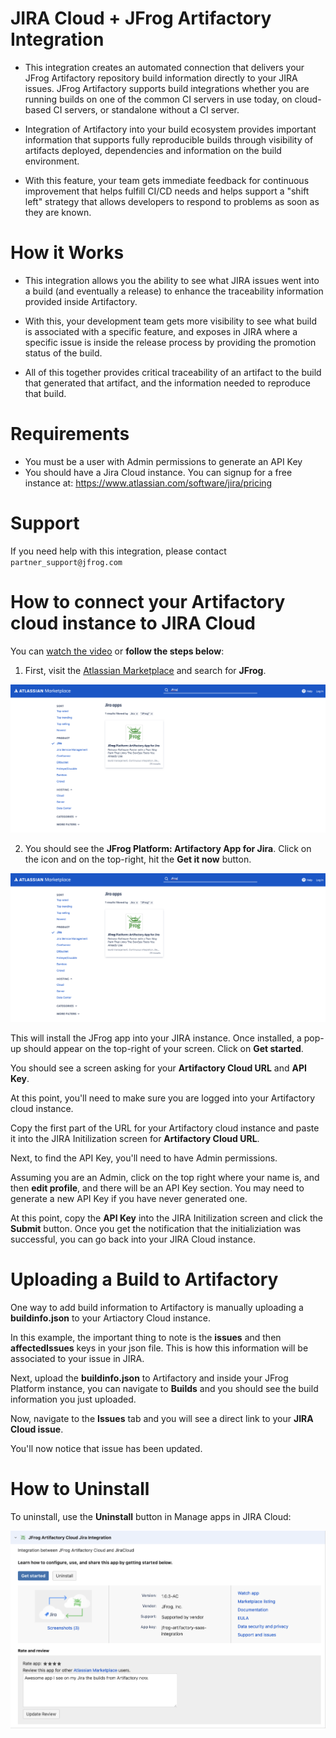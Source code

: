 # JIRA Cloud + JFrog Artifactory Integration

* This integration creates an automated connection that delivers your JFrog Artifactory repository build information directly to your JIRA issues. JFrog Artifactory supports build integrations whether you are running builds on one of the common CI servers in use today, on cloud-based CI servers, or standalone without a CI server.

* Integration of Artifactory into your build ecosystem provides important information that supports fully reproducible builds through visibility of artifacts deployed, dependencies and information on the build environment. 

* With this feature, your team gets immediate feedback for continuous improvement that helps fulfill CI/CD needs and helps support a "shift left" strategy that allows developers to respond to problems as soon as they are known.

# How it Works

* This integration allows you the ability to see what JIRA issues went into a build (and eventually a release) to enhance the traceability information provided inside Artifactory.  

* With this, your development team gets more visibility to see what build is associated with a specific feature, and exposes in JIRA where a specific issue is inside the release process by providing the promotion status of the build.

* All of this together provides critical traceability of an artifact to the build that generated that artifact, and the information needed to reproduce that build.

# Requirements

* You must be a user with Admin permissions to generate an API Key
* You should have a Jira Cloud instance. You can signup for a free instance at: https://www.atlassian.com/software/jira/pricing

# Support
If you need help with this integration, please contact `partner_support@jfrog.com`

# How to connect your Artifactory cloud instance to JIRA Cloud

You can [watch the video](https://drive.google.com/file/d/1l_oBI5m66uPvv2woZtAZpS2l9CRhLXAQ/view) or **follow the steps below**:

1. First, visit the [Atlassian Marketplace](https://marketplace.atlassian.com/search?query=JFrog) and search for **JFrog**.

![Atlassian Marketplace Search](https://github.com/Dattax/partner-integrations/blob/main/img/img1.png?raw=true)

2. You should see the **JFrog Platform: Artifactory App for Jira**. Click on the icon and on the top-right, hit the **Get it now** button.

![Atlassian Marketplace Search](https://github.com/Dattax/partner-integrations/blob/main/img/img1.png?raw=true)

This will install the JFrog app into your JIRA instance. Once installed, a pop-up should appear on the top-right of your screen. Click on **Get started**.

You should see a screen asking for your **Artifactory Cloud URL** and **API Key**. 

At this point, you'll need to make sure you are logged into your Artifactory cloud instance.

Copy the first part of the URL for your Artifactory cloud instance and paste it into the JIRA Initilization screen for **Artifactory Cloud URL**.

Next, to find the API Key, you'll need to have Admin permissions.

Assuming you are an Admin, click on the top right where your name is, and then **edit profile**, and there will be an API Key section. You may need to generate a new API Key if you have never generated one. 

At this point, copy the **API Key** into the JIRA Initilization screen and click the **Submit** button. Once you get the notification that the initializiation was successful, you can go back into your JIRA Cloud instance.

# Uploading a Build to Artifactory

One way to add build information to Artifactory is manually uploading a **buildinfo.json** to your Artiactory Cloud instance. 

In this example, the important thing to note is the  **issues** and then **affectedIssues** keys in your json file. This is how this information will be associated to your issue in JIRA.

Next, upload the **buildinfo.json** to Artifactory and inside your JFrog Platform instance, you can navigate to **Builds** and you should see the build information you just uploaded. 

Now, navigate to the **Issues** tab and you will see a direct link to your **JIRA Cloud issue**. 

You'll now notice that issue has been updated.

# How to Uninstall

To uninstall, use the **Uninstall** button in Manage apps in JIRA Cloud:

![Uninstall app](https://github.com/Dattax/partner-integrations/blob/main/img/jira_image.png?raw=true)




